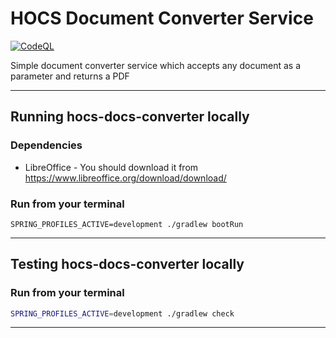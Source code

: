 
# HOCS Document Converter Service

[![CodeQL](https://github.com/UKHomeOffice/hocs-docs-converter/actions/workflows/codeql-analysis.yml/badge.svg)](https://github.com/UKHomeOffice/hocs-docs-converter/actions/workflows/codeql-analysis.yml)

Simple document converter service which accepts any document as a parameter and returns a PDF

---

## Running hocs-docs-converter locally

### Dependencies

- LibreOffice - You should download it from https://www.libreoffice.org/download/download/


### Run from your terminal

```
SPRING_PROFILES_ACTIVE=development ./gradlew bootRun
```

---

## Testing hocs-docs-converter locally

### Run from your terminal

```sh
SPRING_PROFILES_ACTIVE=development ./gradlew check
```

---
